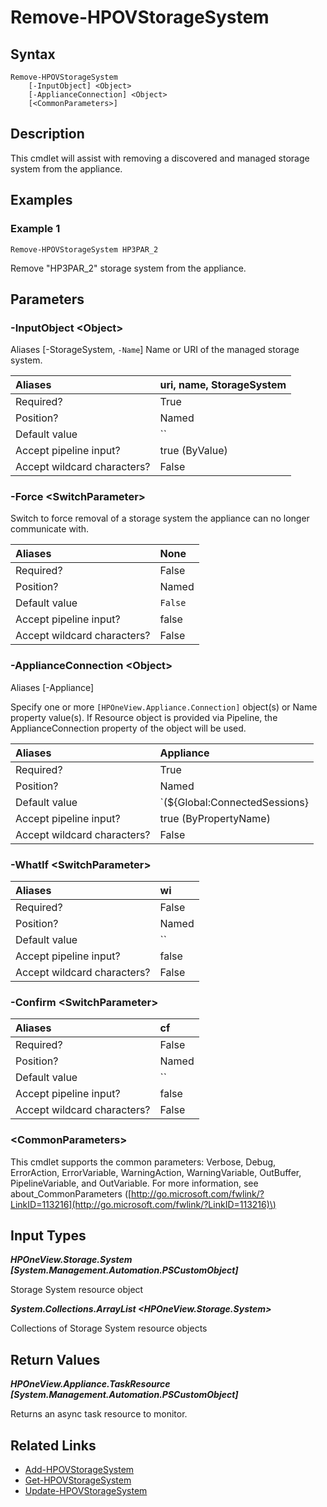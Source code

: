 ﻿---
description: Remove a Storage System
---

# Remove-HPOVStorageSystem

## Syntax

```text
Remove-HPOVStorageSystem
    [-InputObject] <Object>
    [-ApplianceConnection] <Object>
    [<CommonParameters>]
```

## Description

This cmdlet will assist with removing a discovered and managed storage system from the appliance.

## Examples

###  Example 1 

```text
Remove-HPOVStorageSystem HP3PAR_2

```

Remove "HP3PAR_2" storage system from the appliance.

## Parameters

### -InputObject &lt;Object&gt;

Aliases [-StorageSystem, `-Name`]
Name or URI of the managed storage system.

| Aliases | uri, name, StorageSystem |
| :--- | :--- |
| Required? | True |
| Position? | Named |
| Default value | `` |
| Accept pipeline input? | true (ByValue) |
| Accept wildcard characters? | False |

### -Force &lt;SwitchParameter&gt;

Switch to force removal of a storage system the appliance can no longer communicate with.

| Aliases | None |
| :--- | :--- |
| Required? | False |
| Position? | Named |
| Default value | `False` |
| Accept pipeline input? | false |
| Accept wildcard characters? | False |

### -ApplianceConnection &lt;Object&gt;

Aliases [-Appliance]

Specify one or more `[HPOneView.Appliance.Connection]` object(s) or Name property value(s). If Resource object is provided via Pipeline, the ApplianceConnection property of the object will be used.

| Aliases | Appliance |
| :--- | :--- |
| Required? | True |
| Position? | Named |
| Default value | `(${Global:ConnectedSessions} | ? Default)` |
| Accept pipeline input? | true (ByPropertyName) |
| Accept wildcard characters? | False |

### -WhatIf &lt;SwitchParameter&gt;



| Aliases | wi |
| :--- | :--- |
| Required? | False |
| Position? | Named |
| Default value | `` |
| Accept pipeline input? | false |
| Accept wildcard characters? | False |

### -Confirm &lt;SwitchParameter&gt;



| Aliases | cf |
| :--- | :--- |
| Required? | False |
| Position? | Named |
| Default value | `` |
| Accept pipeline input? | false |
| Accept wildcard characters? | False |

### &lt;CommonParameters&gt;

This cmdlet supports the common parameters: Verbose, Debug, ErrorAction, ErrorVariable, WarningAction, WarningVariable, OutBuffer, PipelineVariable, and OutVariable. For more information, see about\_CommonParameters \([http://go.microsoft.com/fwlink/?LinkID=113216](http://go.microsoft.com/fwlink/?LinkID=113216)\)

## Input Types

_**HPOneView.Storage.System [System.Management.Automation.PSCustomObject]**_

Storage System resource object


_**System.Collections.ArrayList <HPOneView.Storage.System>**_

Collections of Storage System resource objects


## Return Values

_**HPOneView.Appliance.TaskResource [System.Management.Automation.PSCustomObject]**_

Returns an async task resource to monitor.


## Related Links

* [Add-HPOVStorageSystem](add-hpovstoragesystem.md)
* [Get-HPOVStorageSystem](get-hpovstoragesystem.md)
* [Update-HPOVStorageSystem](update-hpovstoragesystem.md)
